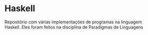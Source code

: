 # Haskell
Repositório com várias implementações de programas na linguagem Haskell. Eles foram feitos na disciplina de Paradigmas de Linguagens

